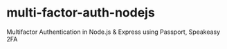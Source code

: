 # multi-factor-auth-nodejs
Multifactor Authentication in Node.js &amp; Express using Passport, Speakeasy 2FA

